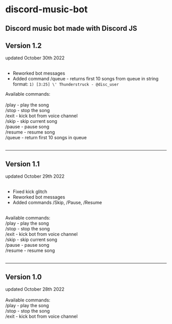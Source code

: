 # discord-music-bot
Discord music bot made with Discord JS
--------------------------------------
## Version 1.2<br>
updated October 30th 2022<br>
<br>
- Reworked bot messages
- Added command /queue - returns first 10 songs from queue in string format: ```1) [3:25] \' Thunderstruck - @disc_user```

Available commands:<br><br>
  /play - play the song<br>
  /stop - stop the song<br>
  /exit - kick bot from voice channel<br>
  /skip - skip current song<br>
  /pause - pause song<br>
  /resume - resume song<br>
  /queue - return first 10 songs in queue<br>
<br>

--------------------------------------
## Version 1.1<br>
updated October 29th 2022<br>
<br>
- Fixed kick glitch
- Reworked bot messages
- Added commands /Skip, /Pause, /Resume
<br>
Available commands:<br>
  /play - play the song<br>
  /stop - stop the song<br>
  /exit - kick bot from voice channel<br>
  /skip - skip current song<br>
  /pause - pause song<br>
  /resume - resume song<br>
<br>

--------------------------------------
## Version 1.0<br>
updated October 28th 2022<br>
<br>
Available commands: <br>
  /play - play the song<br>
  /stop - stop the song<br>
  /exit - kick bot from voice channel<br>
 
